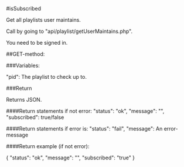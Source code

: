 #isSubscribed

Get all playlists user maintains.

Call by going to "api/playlist/getUserMaintains.php".

You need to be signed in.

##GET-method:

###Variables:

"pid": The playlist to check up to.

###Return

Returns JSON.

####Return statements if not error:
"status": "ok",
"message": "",
"subscribed": true/false

####Return statements if error is:
"status": "fail",
"message": An error-message

####Return example (if not error):

{
    "status": "ok",
    "message": "",
    "subscribed": "true"
}